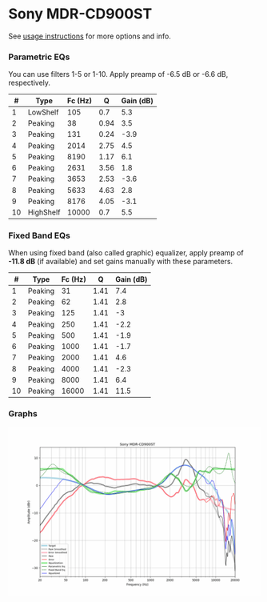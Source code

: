 # Sony MDR-CD900ST
See [usage instructions](https://github.com/jaakkopasanen/AutoEq#usage) for more options and info.

### Parametric EQs
You can use filters 1-5 or 1-10. Apply preamp of -6.5 dB or -6.6 dB, respectively.

|   # | Type      |   Fc (Hz) |    Q |   Gain (dB) |
|-----|-----------|-----------|------|-------------|
|   1 | LowShelf  |       105 | 0.7  |         5.3 |
|   2 | Peaking   |        38 | 0.94 |         3.5 |
|   3 | Peaking   |       131 | 0.24 |        -3.9 |
|   4 | Peaking   |      2014 | 2.75 |         4.5 |
|   5 | Peaking   |      8190 | 1.17 |         6.1 |
|   6 | Peaking   |      2631 | 3.56 |         1.8 |
|   7 | Peaking   |      3653 | 2.53 |        -3.6 |
|   8 | Peaking   |      5633 | 4.63 |         2.8 |
|   9 | Peaking   |      8176 | 4.05 |        -3.1 |
|  10 | HighShelf |     10000 | 0.7  |         5.5 |

### Fixed Band EQs
When using fixed band (also called graphic) equalizer, apply preamp of **-11.8 dB** (if available) and set gains manually with these parameters.

|   # | Type    |   Fc (Hz) |    Q |   Gain (dB) |
|-----|---------|-----------|------|-------------|
|   1 | Peaking |        31 | 1.41 |         7.4 |
|   2 | Peaking |        62 | 1.41 |         2.8 |
|   3 | Peaking |       125 | 1.41 |        -3   |
|   4 | Peaking |       250 | 1.41 |        -2.2 |
|   5 | Peaking |       500 | 1.41 |        -1.9 |
|   6 | Peaking |      1000 | 1.41 |        -1.7 |
|   7 | Peaking |      2000 | 1.41 |         4.6 |
|   8 | Peaking |      4000 | 1.41 |        -2.3 |
|   9 | Peaking |      8000 | 1.41 |         6.4 |
|  10 | Peaking |     16000 | 1.41 |        11.5 |

### Graphs
![](./Sony%20MDR-CD900ST.png)

